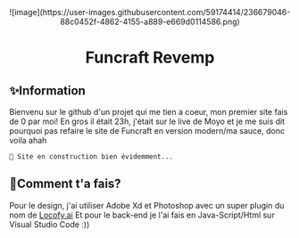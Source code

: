 <div align="center">
  ![image](https://user-images.githubusercontent.com/59174414/236679046-88c0452f-4862-4155-a889-e669d0114586.png)
</div>
<h1 align="center">Funcraft Revemp</h1>

## ✨Information

Bienvenu sur le github d'un projet qui me tien a coeur, mon premier site fais de 0 par moi!
En gros il était 23h, j'était sur le live de Moyo et je me suis dit pourquoi pas refaire le site de Funcraft en version modern/ma sauce, donc voila ahah

<code>🚧 Site en construction bien évidemment...</code>

## 🤯Comment t'a fais?

Pour le design, j'ai utiliser Adobe Xd et Photoshop avec un super plugin du nom de [Locofy.ai](https://www.locofy.ai/)
Et pour le back-end je l'ai fais en Java-Script/Html sur Visual Studio Code :))

